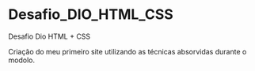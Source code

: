 # Desafio_DIO_HTML_CSS

Desafio Dio HTML + CSS 

Criação do meu primeiro site utilizando as técnicas absorvidas durante o modolo.
